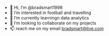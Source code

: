 - 👋 Hi, I’m @bradsmart1998
- 👀 I’m interested in football and travelling
- 🌱 I’m currently learningn data analytics
- 💞️ I’m looking to collaborate on my projects
- 📫 reach me on my email bradsmart@live.com

<!---
bradsmart1998/bradsmart1998 is a ✨ special ✨ repository because its `README.md` (this file) appears on your GitHub profile.
You can click the Preview link to take a look at your changes.
--->
